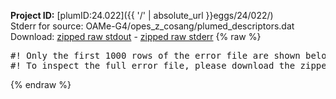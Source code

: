 **Project ID:** [plumID:24.022]({{ '/' | absolute_url }}eggs/24/022/)  
Stderr for source:  OAMe-G4/opes_z_cosang/plumed_descriptors.dat   
Download: [zipped raw stdout](plumed_descriptors.dat.plumed.stdout.txt.zip) - [zipped raw stderr](plumed_descriptors.dat.plumed.stderr.txt.zip) 
{% raw %}
<pre>
#! Only the first 1000 rows of the error file are shown below
#! To inspect the full error file, please download the zipped raw stderr file above
</pre>
{% endraw %}

